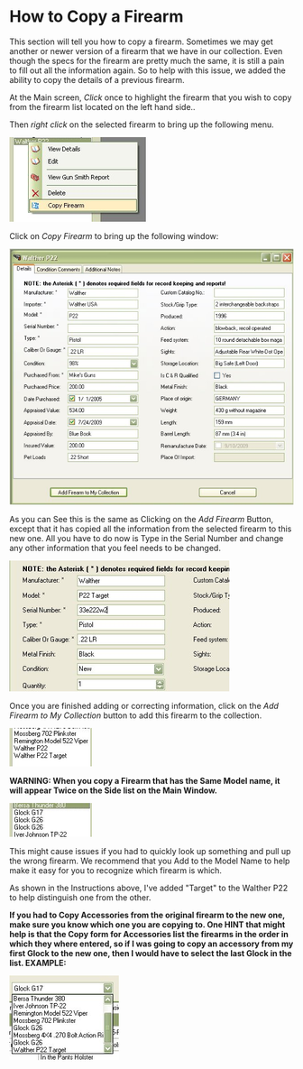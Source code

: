 # How to Copy a Firearm

This section will tell you how to copy a firearm.  Sometimes we may get another or newer version of a firearm that we have in our collection.  Even though the specs for the firearm are pretty much the same, it is still a pain to fill out all the information again.  So to help with this issue, we added the ability to copy the details of a previous firearm.

At the Main screen, *Click* once to highlight the firearm that you wish to copy from the firearm list located on the left hand side..

Then *right click* on the selected firearm to bring up the following menu.

![](images/CopyFirearm_CopyMenu.jpg)

Click on *Copy Firearm* to bring up the following window:

![](images/CopyFirearm_AddingInformation_1.jpg)

As you can See this is the same as Clicking on the *Add Firearm* Button, except that it has copied all the information from the selected firearm to this new one.  All you have to do now is Type in the Serial Number and change any other information that you feel needs to be changed.

![](images/CopyFirearm_AddingInformation_2.jpg)

Once you are finished adding or correcting information, click on the *Add Firearm to My Collection* button to add this firearm to the collection.

![](images/CopyFirearm_Completed.jpg)

**WARNING:  When you copy a Firearm that has the Same Model name, it will appear Twice on the Side list on the Main Window.**

![](images/CopyFirearm_Duplicatename_warning.jpg)

This might cause issues if you had to quickly look up something and pull up the wrong firearm.  We recommend that you Add to the Model Name to help make it easy for you to recognize which firearm is which.

As shown in the Instructions above, I've added "Target" to the Walther P22 to help distinguish one from the other.

**If you had to Copy Accessories from the original firearm to the new one, make sure you know which one you are copying to.  One HINT that might help is that the Copy form for Accessories list the firearms in the order in which they where entered, so if I was going to copy an accessory from my first Glock to the new one, then I would have to select the last Glock in the list.  EXAMPLE:**

![](images/CopyFirearm_Duplicatename_warning_Copy_Ass.jpg)


